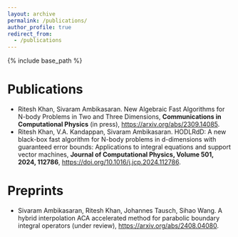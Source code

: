 ```yaml
---
layout: archive
permalink: /publications/
author_profile: true
redirect_from:
  - /publications
---
```


{% include base_path %}

Publications
======
* Ritesh Khan, Sivaram Ambikasaran. New Algebraic Fast Algorithms for N-body Problems in Two and Three Dimensions, **Communications in Computational Physics** (in press), <https://arxiv.org/abs/2309.14085>.
* Ritesh Khan, V.A. Kandappan, Sivaram Ambikasaran. HODLRdD: A new black-box fast algorithm for N-body problems in d-dimensions with guaranteed error bounds: Applications to integral equations and support vector machines, **Journal of Computational Physics, Volume 501, 2024, 112786**, <https://doi.org/10.1016/j.jcp.2024.112786>.

  
Preprints
======
* Sivaram Ambikasaran, Ritesh Khan, Johannes Tausch, Sihao Wang. A hybrid interpolation ACA accelerated method for parabolic boundary integral operators (under review), <https://arxiv.org/abs/2408.04080>.


